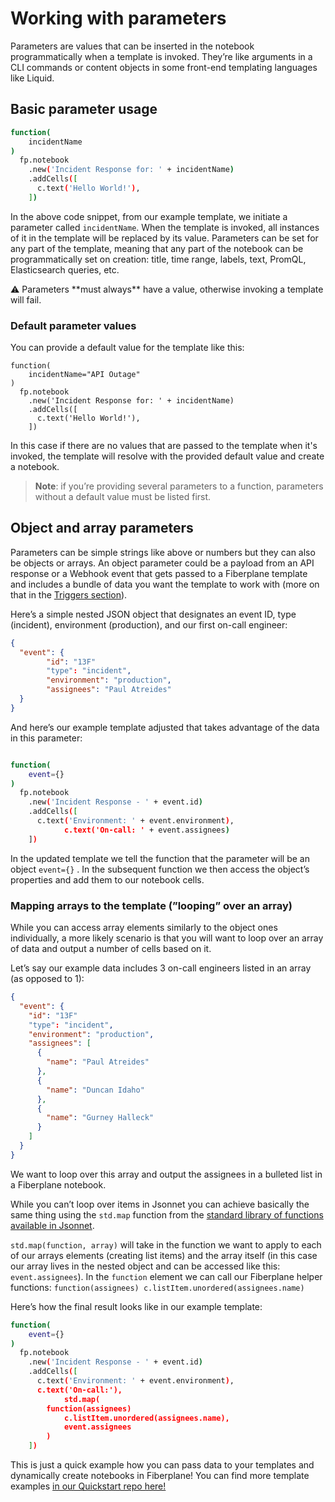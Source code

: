 # Working with parameters

Parameters are values that can be inserted in the notebook programmatically when a template is invoked. They’re like arguments in a CLI commands or content objects in some front-end templating languages like Liquid.

## Basic parameter usage

```bash
function(
    incidentName
)
  fp.notebook
    .new('Incident Response for: ' + incidentName)
    .addCells([
      c.text('Hello World!'),
    ])

```

In the above code snippet, from our example template, we initiate a parameter called `incidentName`. When the template is invoked, all instances of it in the template will be replaced by its value. Parameters can be set for any part of the template, meaning that any part of the notebook can be programmatically set on creation: title, time range, labels, text, PromQL, Elasticsearch queries, etc.

<aside>
⚠️ Parameters **must always** have a value, otherwise invoking a template will fail.

</aside>

### Default parameter values

You can provide a default value for the template like this:

```
function(
    incidentName="API Outage"
)
  fp.notebook
    .new('Incident Response for: ' + incidentName)
    .addCells([
      c.text('Hello World!'),
    ])

```

In this case if there are no values that are passed to the template when it's invoked, the template will resolve with the provided default value and create a notebook.

> **Note**: if you’re providing several parameters to a function, parameters without a default value must be listed first.
> 

## Object and array parameters

Parameters can be simple strings like above or numbers but they can also be objects or arrays. An object parameter could be a payload from an API response or a Webhook event that gets passed to a Fiberplane template and includes a bundle of data you want the template to work with (more on that in the [Triggers section](Working%20with%20triggers%20173525d4dc9b4ff8af4dca5c0e30f691.md)).

Here’s a simple nested JSON object that designates an event ID, type (incident), environment (production), and our first on-call engineer:

```json
{
  "event": {
		"id": "13F"
		"type": "incident",
		"environment": "production",
		"assignees": "Paul Atreides"
  }
}

```

And here’s our example template adjusted that takes advantage of the data in this parameter:

```bash

function(
    event={}
)
  fp.notebook
    .new('Incident Response - ' + event.id)
    .addCells([
      c.text('Environment: ' + event.environment),
			c.text('On-call: ' + event.assignees)
    ])

```

In the updated template we tell the function that the parameter will be an object `event={}` . In the subsequent function we then access the object’s properties and add them to our notebook cells.

### Mapping arrays to the template (”looping” over an array)

While you can access array elements similarly to the object ones individually, a more likely scenario is that you will want to loop over an array of data and output a number of cells based on it.

Let’s say our example data includes 3 on-call engineers listed in an array (as opposed to 1):

```json
{
  "event": {
    "id": "13F"
    "type": "incident",
    "environment": "production",
    "assignees": [
      {
        "name": "Paul Atreides"
      },
      {
        "name": "Duncan Idaho"
      },
      {
        "name": "Gurney Halleck"
      }
    ]
  }
}
```

We want to loop over this array and output the assignees in a bulleted list in a Fiberplane notebook.

While you can’t loop over items in Jsonnet you can achieve basically the same thing using the `std.map` function from the [standard library of functions available in Jsonnet](https://jsonnet.org/ref/stdlib.html). 

`std.map(function, array)` will take in the function we want to apply to each of our arrays elements (creating list items) and the array itself (in this case our array lives in the nested object and can be accessed like this: `event.assignees`). In the `function` element we can call our Fiberplane helper functions: `function(assignees) c.listItem.unordered(assignees.name)`

Here’s how the final result looks like in our example template:

```bash
function(
    event={}
)
  fp.notebook
    .new('Incident Response - ' + event.id)
    .addCells([
      c.text('Environment: ' + event.environment),
      c.text('On-call:'),
			std.map(
        function(assignees)
            c.listItem.unordered(assignees.name),
            event.assignees
        )
    ])
```

This is just a quick example how you can pass data to your templates and dynamically create notebooks in Fiberplane! You can find more template examples [in our Quickstart repo here!](http://github.com/fiberplane/quickstart)
